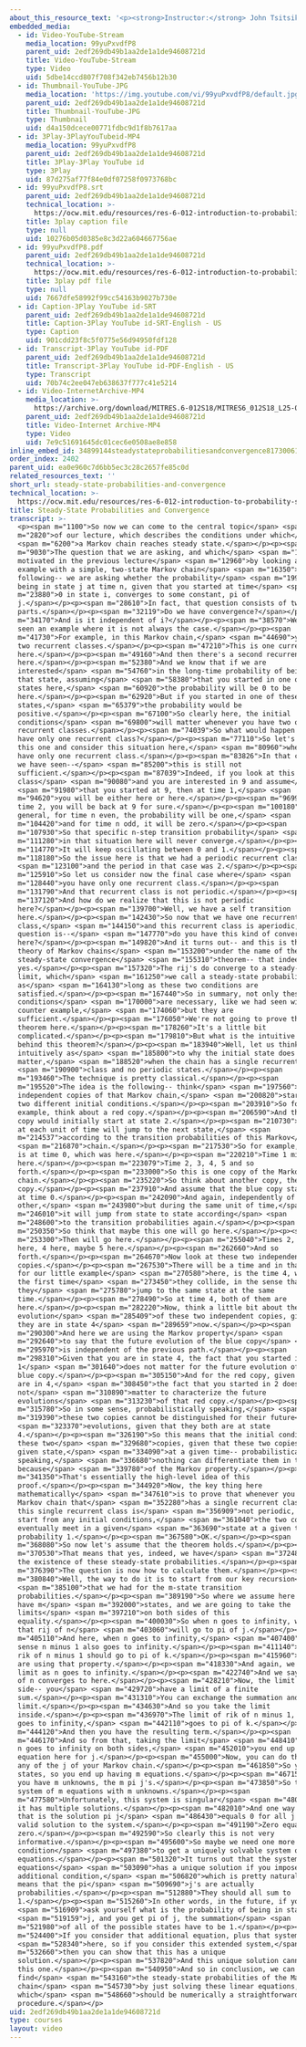 ```yaml
---
about_this_resource_text: '<p><strong>Instructor:</strong> John Tsitsiklis</p>'
embedded_media:
  - id: Video-YouTube-Stream
    media_location: 99yuPxvdfP8
    parent_uid: 2edf269db49b1aa2de1a1de94608721d
    title: Video-YouTube-Stream
    type: Video
    uid: 5dbe14ccd807f708f342eb7456b12b30
  - id: Thumbnail-YouTube-JPG
    media_location: 'https://img.youtube.com/vi/99yuPxvdfP8/default.jpg'
    parent_uid: 2edf269db49b1aa2de1a1de94608721d
    title: Thumbnail-YouTube-JPG
    type: Thumbnail
    uid: d4a150dcece00771fdbc9d1f8b7617aa
  - id: 3Play-3PlayYouTubeid-MP4
    media_location: 99yuPxvdfP8
    parent_uid: 2edf269db49b1aa2de1a1de94608721d
    title: 3Play-3Play YouTube id
    type: 3Play
    uid: 87d275af77f84e0df07258f0973768bc
  - id: 99yuPxvdfP8.srt
    parent_uid: 2edf269db49b1aa2de1a1de94608721d
    technical_location: >-
      https://ocw.mit.edu/resources/res-6-012-introduction-to-probability-spring-2018/part-iii-random-processes/steady-state-probabilities-and-convergence/99yuPxvdfP8.srt
    title: 3play caption file
    type: null
    uid: 10276b05d0385e8c3d22a604667756ae
  - id: 99yuPxvdfP8.pdf
    parent_uid: 2edf269db49b1aa2de1a1de94608721d
    technical_location: >-
      https://ocw.mit.edu/resources/res-6-012-introduction-to-probability-spring-2018/part-iii-random-processes/steady-state-probabilities-and-convergence/99yuPxvdfP8.pdf
    title: 3play pdf file
    type: null
    uid: 7667dfe58992f99cc54163b9027b730e
  - id: Caption-3Play YouTube id-SRT
    parent_uid: 2edf269db49b1aa2de1a1de94608721d
    title: Caption-3Play YouTube id-SRT-English - US
    type: Caption
    uid: 901cdd23f8c5f0775e56d94950fdf128
  - id: Transcript-3Play YouTube id-PDF
    parent_uid: 2edf269db49b1aa2de1a1de94608721d
    title: Transcript-3Play YouTube id-PDF-English - US
    type: Transcript
    uid: 70b74c2ee047eb638637f777c41e5214
  - id: Video-InternetArchive-MP4
    media_location: >-
      https://archive.org/download/MITRES.6-012S18/MITRES6_012S18_L25-07_300k.mp4
    parent_uid: 2edf269db49b1aa2de1a1de94608721d
    title: Video-Internet Archive-MP4
    type: Video
    uid: 7e9c51691645dc01cec6e0508ae8e858
inline_embed_id: 34899144steadystateprobabilitiesandconvergence81730061
order_index: 2402
parent_uid: ea0e960c7d6bb5ec3c28c2657fe85c0d
related_resources_text: ''
short_url: steady-state-probabilities-and-convergence
technical_location: >-
  https://ocw.mit.edu/resources/res-6-012-introduction-to-probability-spring-2018/part-iii-random-processes/steady-state-probabilities-and-convergence
title: Steady-State Probabilities and Convergence
transcript: >-
  <p><span m="1100">So now we can come to the central topic</span> <span
  m="2820">of our lecture, which describes the conditions under which</span>
  <span m="6200">a Markov chain reaches steady state.</span></p><p><span
  m="9030">The question that we are asking, and which</span> <span m="11230">we
  motivated in the previous lecture</span> <span m="12960">by looking at an
  example with a simple, two-state Markov chain</span> <span m="16350">is the
  following-- we are asking whether the probability</span> <span m="19930">of
  being in state j at time n, given that you started at time</span> <span
  m="23880">0 in state i, converges to some constant, pi of
  j.</span></p><p><span m="28610">In fact, that question consists of two
  parts.</span></p><p><span m="32119">Do we have convergence?</span></p><p><span
  m="34170">And is it independent of i?</span></p><p><span m="38570">We have
  seen an example where it is not always the case.</span></p><p><span
  m="41730">For example, in this Markov chain,</span> <span m="44690">you have
  two recurrent classes.</span></p><p><span m="47210">This is one current class
  here.</span></p><p><span m="49160">And then there's a second recurrent class
  here.</span></p><p><span m="52380">And we know that if we are
  interested</span> <span m="54760">in the long-time probability of being in
  that state, assuming</span> <span m="58380">that you started in one of these
  states here,</span> <span m="60920">the probability will be 0 to be
  here.</span></p><p><span m="62920">But if you started in one of these two
  states,</span> <span m="65379">the probability would be
  positive.</span></p><p><span m="67100">So clearly here, the initial
  conditions</span> <span m="69800">will matter whenever you have two or more
  recurrent classes.</span></p><p><span m="74039">So what would happen if you
  have only one recurrent class?</span></p><p><span m="77110">So let's remove
  this one and consider this situation here,</span> <span m="80960">where you
  have only one recurrent class.</span></p><p><span m="83826">In that case, what
  we have seen--</span> <span m="85200">this is still not
  sufficient.</span></p><p><span m="87039">Indeed, if you look at this recurrent
  class</span> <span m="90080">and you are interested in 9 and assume</span>
  <span m="91980">that you started at 9, then at time 1,</span> <span
  m="94620">you will be either here or here.</span></p><p><span m="96990">And at
  time 2, you will be back at 9 for sure.</span></p><p><span m="100180">And in
  general, for time n even, the probability will be one,</span> <span
  m="104420">and for time n odd, it will be zero.</span></p><p><span
  m="107930">So that specific n-step transition probability</span> <span
  m="111280">in that situation here will never converge.</span></p><p><span
  m="114770">It will keep oscillating between 0 and 1.</span></p><p><span
  m="118180">So the issue here is that we had a periodic recurrent class,</span>
  <span m="123100">and the period in that case was 2.</span></p><p><span
  m="125910">So let us consider now the final case where</span> <span
  m="128440">you have only one recurrent class.</span></p><p><span
  m="131790">And that recurrent class is not periodic.</span></p><p><span
  m="137120">And how do we realize that this is not periodic
  here?</span></p><p><span m="139700">Well, we have a self transition
  here.</span></p><p><span m="142430">So now that we have one recurrent
  class,</span> <span m="144150">and this recurrent class is aperiodic, the
  question is--</span> <span m="147770">do you have this kind of convergence
  here?</span></p><p><span m="149820">And it turns out-- and this is the big
  theory of Markov chains</span> <span m="153200">under the name of the
  steady-state convergence</span> <span m="155310">theorem-- that indeed,
  yes.</span></p><p><span m="157320">The rij's do converge to a steady-state
  limit, which</span> <span m="161250">we call a steady-state probability
  as</span> <span m="164130">long as these two conditions are
  satisfied.</span></p><p><span m="167440">So in summary, not only these two
  conditions</span> <span m="170000">are necessary, like we had seen with our
  counter example,</span> <span m="174060">but they are
  sufficient.</span></p><p><span m="176050">We're not going to prove this
  theorem here.</span></p><p><span m="178260">It's a little bit
  complicated.</span></p><p><span m="179810">But what is the intuitive idea
  behind this theorem?</span></p><p><span m="183940">Well, let us think
  intuitively as</span> <span m="185800">to why the initial state does not
  matter,</span> <span m="188520">when the chain has a single recurrent</span>
  <span m="190900">class and no periodic states.</span></p><p><span
  m="193460">The technique is pretty classical.</span></p><p><span
  m="195520">The idea is the following-- think</span> <span m="197560">about two
  independent copies of that Markov chain,</span> <span m="200820">starting at
  two different initial conditions.</span></p><p><span m="203910">So for
  example, think about a red copy.</span></p><p><span m="206590">And the red
  copy would initially start at state 2.</span></p><p><span m="210730">And then
  at each unit of time will jump to the next state,</span> <span
  m="214537">according to the transition probabilities of this Markov</span>
  <span m="216870">chain.</span></p><p><span m="217530">So for example, so this
  is at time 0, which was here.</span></p><p><span m="220210">Time 1 might come
  here.</span></p><p><span m="223079">Time 2, 3, 4, 5 and so
  forth.</span></p><p><span m="233000">So this is one copy of the Markov
  chain.</span></p><p><span m="235220">So think about another copy, the blue
  copy.</span></p><p><span m="237910">And assume that the blue copy started here
  at time 0.</span></p><p><span m="242090">And again, independently of the
  other,</span> <span m="243980">but during the same unit of time,</span> <span
  m="246010">it will jump from state to state according</span> <span
  m="248600">to the transition probabilities again.</span></p><p><span
  m="250350">So think that maybe this one will go here.</span></p><p><span
  m="253300">Then will go here.</span></p><p><span m="255040">Times 2, 3 will be
  here, 4 here, maybe 5 here.</span></p><p><span m="262660">And so
  forth.</span></p><p><span m="264670">Now look at these two independent
  copies.</span></p><p><span m="267530">There will be a time and in that case,
  for our little example</span> <span m="270580">here, is the time 4, where for
  the first time</span> <span m="273450">they collide, in the sense that
  they</span> <span m="275780">jump to the same state at the same
  time.</span></p><p><span m="278490">So at time 4, both of them are
  here.</span></p><p><span m="282220">Now, think a little bit about the future
  evolution</span> <span m="285409">of these two independent copies, given that
  they are in state 4</span> <span m="289659">now.</span></p><p><span
  m="290300">And here we are using the Markov property</span> <span
  m="292640">to say that the future evolution of the blue copy</span> <span
  m="295970">is independent of the previous path.</span></p><p><span
  m="298310">Given that you are in state 4, the fact that you started in
  1</span> <span m="301640">does not matter for the future evolution of that
  blue copy.</span></p><p><span m="305150">And for the red copy, given that you
  are in 4,</span> <span m="308450">the fact that you started in 2 does
  not</span> <span m="310890">matter to characterize the future
  evolutions</span> <span m="313230">of that red copy.</span></p><p><span
  m="315780">So in some sense, probabilistically speaking,</span> <span
  m="319390">these two copies cannot be distinguished for their future</span>
  <span m="323370">evolutions, given that they both are at state
  4.</span></p><p><span m="326190">So this means that the initial conditions for
  these two</span> <span m="329680">copies, given that these two copies met at a
  given state,</span> <span m="334090">at a given time-- probabilistically
  speaking,</span> <span m="336680">nothing can differentiate them in the future
  because</span> <span m="339780">of the Markov property.</span></p><p><span
  m="341350">That's essentially the high-level idea of this
  proof.</span></p><p><span m="344920">Now, the key thing here
  mathematically</span> <span m="347610">is to prove that whenever you have a
  Markov chain that</span> <span m="352280">has a single recurrent class and
  this single recurrent class is</span> <span m="356909">not periodic, and you
  start from any initial conditions,</span> <span m="361040">the two copies will
  eventually meet in a given</span> <span m="363690">state at a given time with
  probability 1.</span></p><p><span m="367580">OK.</span></p><p><span
  m="368080">So now let's assume that the theorem holds.</span></p><p><span
  m="370530">That means that yes, indeed, we have</span> <span m="372480">proved
  the existence of these steady-state probabilities.</span></p><p><span
  m="376390">The question is now how to calculate them.</span></p><p><span
  m="380840">Well, the way to do it is to start from our key recursion</span>
  <span m="385100">that we had for the m-state transition
  probabilities.</span></p><p><span m="389190">So where we assume here that we
  have m</span> <span m="392000">states, and we are going to take the
  limits</span> <span m="397210">on both sides of this
  equality.</span></p><p><span m="400030">So when n goes to infinity, we know
  that rij of n</span> <span m="403060">will go to pi of j.</span></p><p><span
  m="405110">And here, when n goes to infinity,</span> <span m="407400">in some
  sense n minus 1 also goes to infinity.</span></p><p><span m="411140">And so
  rik of n minus 1 should go to pi of k.</span></p><p><span m="415960">And so we
  are using that property.</span></p><p><span m="418330">And again, we take the
  limit as n goes to infinity.</span></p><p><span m="422740">And we say that rij
  of n converges to here.</span></p><p><span m="428210">Now, the limit on this
  side-- you</span> <span m="429720">have a limit of a finite
  sum.</span></p><p><span m="431310">You can exchange the summation and the
  limit.</span></p><p><span m="434630">And so you take the limit
  inside.</span></p><p><span m="436970">The limit of rik of n minus 1, when n
  goes to infinity,</span> <span m="442110">goes to pi of k.</span></p><p><span
  m="444120">And then you have the resulting term.</span></p><p><span
  m="446170">And so from that, taking the limit</span> <span m="448410">again as
  n goes to infinity on both sides,</span> <span m="452010">you end up with this
  equation here for j.</span></p><p><span m="455000">Now, you can do that for
  any of the j of your Markov chain.</span></p><p><span m="461850">So you have m
  states, so you end up having m equations.</span></p><p><span m="467150">And
  you have m unknowns, the m pi j's.</span></p><p><span m="473850">So this is a
  system of m equations with m unknowns.</span></p><p><span
  m="477580">Unfortunately, this system is singular</span> <span m="480240">and
  it has multiple solutions.</span></p><p><span m="482010">And one way to see
  that is the solution pi j</span> <span m="486430">equals 0 for all j is a
  valid solution to the system.</span></p><p><span m="491190">Zero equals
  zero.</span></p><p><span m="492590">So clearly this is not very
  informative.</span></p><p><span m="495600">So maybe we need one more
  condition</span> <span m="497380">to get a uniquely solvable system of linear
  equations.</span></p><p><span m="501320">It turns out that the system of
  equations</span> <span m="503090">has a unique solution if you impose an
  additional condition,</span> <span m="506820">which is pretty natural, which
  means that the pi</span> <span m="509690">j's are actually
  probabilities.</span></p><p><span m="512880">They should all sum to
  1.</span></p><p><span m="515260">In other words, in the future, if you</span>
  <span m="516909">ask yourself what is the probability of being in state</span>
  <span m="519159">j, and you get pi of j, the summation</span> <span
  m="521980">of all of the possible states have to be 1.</span></p><p><span
  m="524400">If you consider that additional equation, plus that system</span>
  <span m="528340">here, so if you consider this extended system,</span> <span
  m="532660">then you can show that this has a unique
  solution.</span></p><p><span m="537820">And this unique solution cannot be
  this one.</span></p><p><span m="540950">And so in conclusion, we can
  find</span> <span m="543160">the steady-state probabilities of the Markov
  chain</span> <span m="545730">by just solving these linear equations,
  which</span> <span m="548660">should be numerically a straightforward
  procedure.</span></p>
uid: 2edf269db49b1aa2de1a1de94608721d
type: courses
layout: video
---
```

